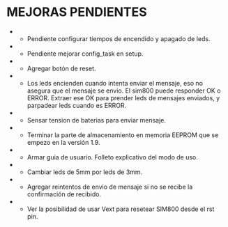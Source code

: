 # MEJORAS PENDIENTES
* * Pendiente configurar tiempos de encendido y apagado de leds.
* * Pendiente mejorar config_task en setup.
* * Agregar botón de reset.
* * Los leds encienden cuando intenta enviar el mensaje, eso no asegura que el mensaje se envio. El sim800 puede responder OK o ERROR. Extraer 
ese OK para prender leds de mensajes enviados, y parpadear leds cuando es ERROR.
* * Sensar tension de baterias para enviar mensaje.
* * Terminar la parte de almacenamiento en memoria EEPROM que se empezo en la versión 1.9.
* * Armar guia de usuario. Folleto explicativo del modo de uso.
* * Cambiar leds de 5mm por leds de 3mm.
* * Agregar reintentos de envio de mensaje si no se recibe la confirmación de recibido.
* * Ver la posibilidad de usar Vext para resetear SIM800 desde el rst pin.